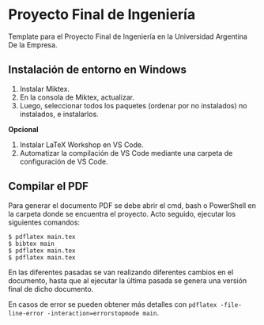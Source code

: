 # Proyecto Final de Ingeniería

Template para el Proyecto Final de Ingeniería en la Universidad Argentina De la Empresa.

## Instalación de entorno en Windows

1. Instalar Miktex.
2. En la consola de Miktex, actualizar.
3. Luego, seleccionar todos los paquetes (ordenar por no instalados) no instalados, e instalarlos.

**Opcional**

1. Instalar LaTeX Workshop en VS Code.
2. Automatizar la compilación de VS Code mediante una carpeta de configuración de VS Code.

## Compilar el PDF

Para generar el documento PDF se debe abrir el cmd, bash o PowerShell en la carpeta donde se encuentra el proyecto. Acto seguido, ejecutar los siguientes comandos:

```shell
$ pdflatex main.tex
$ bibtex main
$ pdflatex main.tex
$ pdflatex main.tex
```

En las diferentes pasadas se van realizando diferentes cambios en el documento, hasta que al ejecutar la última pasada se genera una versión final de dicho documento.

En casos de error se pueden obtener más detalles con `pdflatex -file-line-error -interaction=errorstopmode main`.
